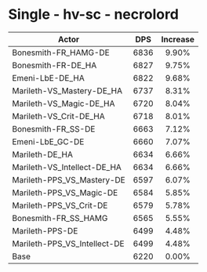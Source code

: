 # Single - hv-sc - necrolord
| Actor | DPS | Increase |
|---|:---:|:---:|
|Bonesmith-FR_HAMG-DE|6836|9.90%|
|Bonesmith-FR-DE_HA|6827|9.75%|
|Emeni-LbE-DE_HA|6822|9.68%|
|Marileth-VS_Mastery-DE_HA|6737|8.31%|
|Marileth-VS_Magic-DE_HA|6720|8.04%|
|Marileth-VS_Crit-DE_HA|6718|8.01%|
|Bonesmith-FR_SS-DE|6663|7.12%|
|Emeni-LbE_GC-DE|6660|7.07%|
|Marileth-DE_HA|6634|6.66%|
|Marileth-VS_Intellect-DE_HA|6634|6.66%|
|Marileth-PPS_VS_Mastery-DE|6597|6.07%|
|Marileth-PPS_VS_Magic-DE|6584|5.85%|
|Marileth-PPS_VS_Crit-DE|6579|5.78%|
|Bonesmith-FR_SS_HAMG|6565|5.55%|
|Marileth-PPS-DE|6499|4.48%|
|Marileth-PPS_VS_Intellect-DE|6499|4.48%|
|Base|6220|0.00%|

